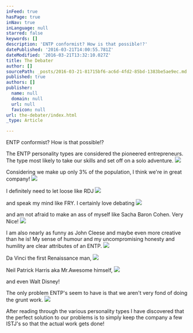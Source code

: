 ```yaml
---
inFeed: true
hasPage: true
inNav: true
inLanguage: null
starred: false
keywords: []
description: 'ENTP conformist? How is that possible!?'
datePublished: '2016-03-21T14:00:55.781Z'
dateModified: '2016-03-21T13:32:10.027Z'
title: The Debater
author: []
sourcePath: _posts/2016-03-21-81715bf6-ac6d-4fd2-85bd-1383be5ae9ec.md
published: true
authors: []
publisher:
  name: null
  domain: null
  url: null
  favicon: null
url: the-debater/index.html
_type: Article

---
```

ENTP conformist? How is that possible!?

The ENTP personality types are considered the pioneered entrepreneurs. The type most likely to take our skills and set off on a solo adventure.
![](https://the-grid-user-content.s3-us-west-2.amazonaws.com/11653ed2-edf3-40c9-8bd4-99784aca43cd.jpg)

Considering we make up only 3% of the population, I think we're in great company!
![](https://the-grid-user-content.s3-us-west-2.amazonaws.com/9f1ca205-98b1-480e-8db0-ee6713689410.jpg)

I definitely need to let loose like RDJ
![](https://the-grid-user-content.s3-us-west-2.amazonaws.com/dc7a55ba-835d-445f-a845-0b2811ca5283.jpg)

and speak my mind like FRY. I certainly love debating
![](https://the-grid-user-content.s3-us-west-2.amazonaws.com/8fa0cddf-ddd3-43a7-8931-9a73dc004ffb.jpg)

and am not afraid to make an ass of myself like Sacha Baron Cohen. Very Nice!
![](https://the-grid-user-content.s3-us-west-2.amazonaws.com/0702698b-cac7-40b8-8b0b-0ee2a47a8aa0.jpg)

I am also nearly as funny as John Cleese and maybe even more creative than he is! My sense of humour and my uncompromising honesty and humility are clear attributes of an ENTP.
![](https://the-grid-user-content.s3-us-west-2.amazonaws.com/eb987645-28dc-43a5-adeb-169801ad0990.jpg)

Da Vinci the first Renaissance man,
![](https://the-grid-user-content.s3-us-west-2.amazonaws.com/791cb0c2-5ef2-48ee-9990-2b7da4fd5ba3.jpg)

Neil Patrick Harris aka Mr.Awesome himself,
![](https://the-grid-user-content.s3-us-west-2.amazonaws.com/e1db2bb6-0a24-4c69-87e1-ca58488188b8.jpg)

and even Walt Disney!

The only problem ENTP's seem to have is that we aren't very fond of doing the grunt work.
![](https://the-grid-user-content.s3-us-west-2.amazonaws.com/820e02cb-5884-49fa-83ae-dc810924f996.jpg)

After reading through the various personality types I have discovered that the perfect solution to our problems is to simply keep the company a few ISTJ's so that the actual work gets done!